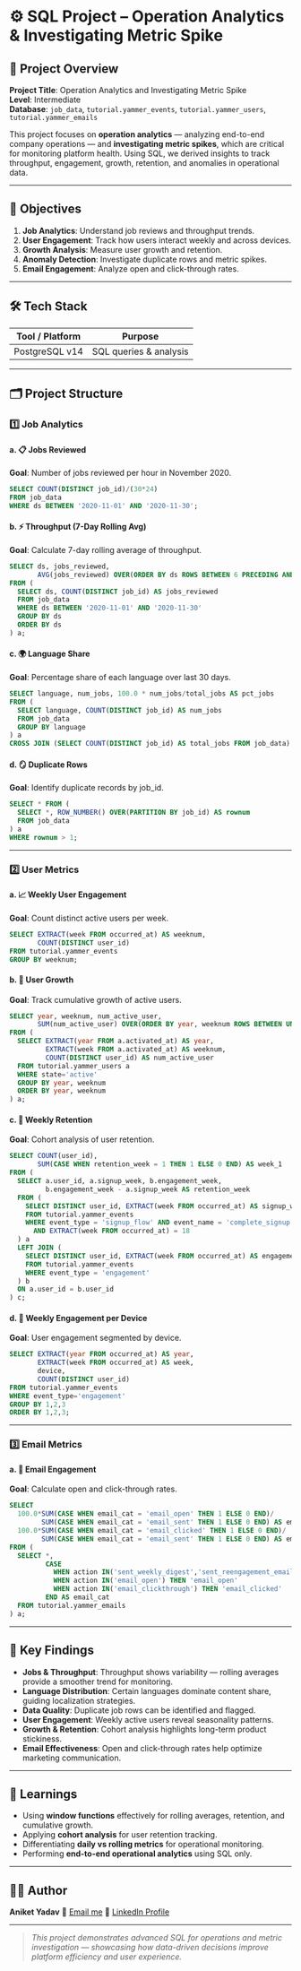 # ⚙️ SQL Project – Operation Analytics & Investigating Metric Spike

## 🧾 Project Overview

**Project Title**: Operation Analytics and Investigating Metric Spike  
**Level**: Intermediate  
**Database**: `job_data`, `tutorial.yammer_events`, `tutorial.yammer_users`, `tutorial.yammer_emails`  

This project focuses on **operation analytics** — analyzing end-to-end company operations — and **investigating metric spikes**, which are critical for monitoring platform health. Using SQL, we derived insights to track throughput, engagement, growth, retention, and anomalies in operational data.

---

## 🎯 Objectives

1. **Job Analytics**: Understand job reviews and throughput trends.  
2. **User Engagement**: Track how users interact weekly and across devices.  
3. **Growth Analysis**: Measure user growth and retention.  
4. **Anomaly Detection**: Investigate duplicate rows and metric spikes.  
5. **Email Engagement**: Analyze open and click-through rates.  

---

## 🛠️ Tech Stack

| Tool / Platform              | Purpose                                |
|-------------------------------|----------------------------------------|
| PostgreSQL v14               | SQL queries & analysis                 |

---

## 🗂 Project Structure

### 1️⃣ Job Analytics

#### a. 📋 Jobs Reviewed  
**Goal**: Number of jobs reviewed per hour in November 2020.  
```sql
SELECT COUNT(DISTINCT job_id)/(30*24)
FROM job_data
WHERE ds BETWEEN '2020-11-01' AND '2020-11-30';
````

#### b. ⚡ Throughput (7-Day Rolling Avg)

**Goal**: Calculate 7-day rolling average of throughput.

```sql
SELECT ds, jobs_reviewed,
       AVG(jobs_reviewed) OVER(ORDER BY ds ROWS BETWEEN 6 PRECEDING AND CURRENT ROW) AS throughput_7
FROM (
  SELECT ds, COUNT(DISTINCT job_id) AS jobs_reviewed
  FROM job_data
  WHERE ds BETWEEN '2020-11-01' AND '2020-11-30'
  GROUP BY ds
  ORDER BY ds
) a;
```

#### c. 🌍 Language Share

**Goal**: Percentage share of each language over last 30 days.

```sql
SELECT language, num_jobs, 100.0 * num_jobs/total_jobs AS pct_jobs
FROM (
  SELECT language, COUNT(DISTINCT job_id) AS num_jobs
  FROM job_data
  GROUP BY language
) a
CROSS JOIN (SELECT COUNT(DISTINCT job_id) AS total_jobs FROM job_data) b;
```

#### d. 🪞 Duplicate Rows

**Goal**: Identify duplicate records by job\_id.

```sql
SELECT * FROM (
  SELECT *, ROW_NUMBER() OVER(PARTITION BY job_id) AS rownum
  FROM job_data
) a
WHERE rownum > 1;
```

---

### 2️⃣ User Metrics

#### a. 📈 Weekly User Engagement

**Goal**: Count distinct active users per week.

```sql
SELECT EXTRACT(week FROM occurred_at) AS weeknum,
       COUNT(DISTINCT user_id)
FROM tutorial.yammer_events
GROUP BY weeknum;
```

#### b. 🌱 User Growth

**Goal**: Track cumulative growth of active users.

```sql
SELECT year, weeknum, num_active_user,
       SUM(num_active_user) OVER(ORDER BY year, weeknum ROWS BETWEEN UNBOUNDED PRECEDING AND CURRENT ROW)
FROM (
  SELECT EXTRACT(year FROM a.activated_at) AS year,
         EXTRACT(week FROM a.activated_at) AS weeknum,
         COUNT(DISTINCT user_id) AS num_active_user
  FROM tutorial.yammer_users a
  WHERE state='active'
  GROUP BY year, weeknum
  ORDER BY year, weeknum
) a;
```

#### c. 🔄 Weekly Retention

**Goal**: Cohort analysis of user retention.

```sql
SELECT COUNT(user_id),
       SUM(CASE WHEN retention_week = 1 THEN 1 ELSE 0 END) AS week_1
FROM (
  SELECT a.user_id, a.signup_week, b.engagement_week,
         b.engagement_week - a.signup_week AS retention_week
  FROM (
    SELECT DISTINCT user_id, EXTRACT(week FROM occurred_at) AS signup_week
    FROM tutorial.yammer_events
    WHERE event_type = 'signup_flow' AND event_name = 'complete_signup'
      AND EXTRACT(week FROM occurred_at) = 18
  ) a
  LEFT JOIN (
    SELECT DISTINCT user_id, EXTRACT(week FROM occurred_at) AS engagement_week
    FROM tutorial.yammer_events
    WHERE event_type = 'engagement'
  ) b
  ON a.user_id = b.user_id
) c;
```

#### d. 📱 Weekly Engagement per Device

**Goal**: User engagement segmented by device.

```sql
SELECT EXTRACT(year FROM occurred_at) AS year,
       EXTRACT(week FROM occurred_at) AS week,
       device,
       COUNT(DISTINCT user_id)
FROM tutorial.yammer_events
WHERE event_type='engagement'
GROUP BY 1,2,3
ORDER BY 1,2,3;
```

---

### 3️⃣ Email Metrics

#### a. 📧 Email Engagement

**Goal**: Calculate open and click-through rates.

```sql
SELECT 
  100.0*SUM(CASE WHEN email_cat = 'email_open' THEN 1 ELSE 0 END)/
        SUM(CASE WHEN email_cat = 'email_sent' THEN 1 ELSE 0 END) AS email_open_rate,
  100.0*SUM(CASE WHEN email_cat = 'email_clicked' THEN 1 ELSE 0 END)/
        SUM(CASE WHEN email_cat = 'email_sent' THEN 1 ELSE 0 END) AS email_clicked_rate
FROM (
  SELECT *,
         CASE 
           WHEN action IN('sent_weekly_digest','sent_reengagement_email') THEN 'email_sent'
           WHEN action IN('email_open') THEN 'email_open'
           WHEN action IN('email_clickthrough') THEN 'email_clicked'
         END AS email_cat
  FROM tutorial.yammer_emails
) a;
```

---

## 📌 Key Findings

* **Jobs & Throughput**: Throughput shows variability — rolling averages provide a smoother trend for monitoring.
* **Language Distribution**: Certain languages dominate content share, guiding localization strategies.
* **Data Quality**: Duplicate job rows can be identified and flagged.
* **User Engagement**: Weekly active users reveal seasonality patterns.
* **Growth & Retention**: Cohort analysis highlights long-term product stickiness.
* **Email Effectiveness**: Open and click-through rates help optimize marketing communication.

---

## 🧠 Learnings

* Using **window functions** effectively for rolling averages, retention, and cumulative growth.
* Applying **cohort analysis** for user retention tracking.
* Differentiating **daily vs rolling metrics** for operational monitoring.
* Performing **end-to-end operational analytics** using SQL only.

---

## 👨‍💻 Author

**Aniket Yadav**
📧 [Email me](mailto:andyyadav12@gmail.com)
🔗 [LinkedIn Profile](https://www.linkedin.com/in/aniket-yadav-/)

---

> *This project demonstrates advanced SQL for operations and metric investigation — showcasing how data-driven decisions improve platform efficiency and user experience.*

```
